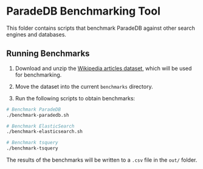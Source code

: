 # ParadeDB Benchmarking Tool

This folder contains scripts that benchmark ParadeDB against other search engines and databases.

## Running Benchmarks

1. Download and unzip the [Wikipedia articles dataset](https://www.dropbox.com/s/wwnfnu441w1ec9p/wiki-articles.json.bz2?dl=0), which will be used for benchmarking.

2. Move the dataset into the current `benchmarks` directory.

3. Run the following scripts to obtain benchmarks:

```bash
# Benchmark ParadeDB
./benchmark-paradedb.sh

# Benchmark ElasticSearch
./benchmark-elasticsearch.sh

# Benchmark tsquery
./benchmark-tsquery
```

The results of the benchmarks will be written to a `.csv` file in the `out/` folder.
